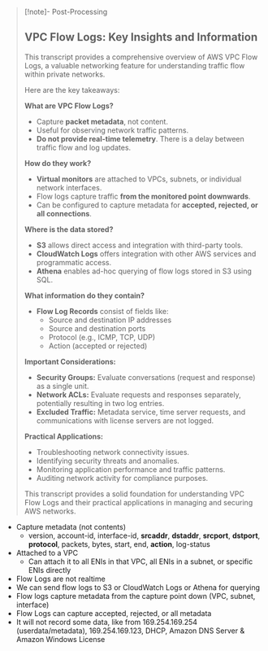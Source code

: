 
>[!note]- Post-Processing
>## VPC Flow Logs: Key Insights and Information
>
>This transcript provides a comprehensive overview of AWS VPC Flow Logs, a valuable networking feature for understanding traffic flow within private networks. 
>
>Here are the key takeaways:
>
>**What are VPC Flow Logs?**
>
>* Capture **packet metadata**, not content.
>* Useful for observing network traffic patterns.
>* **Do not provide real-time telemetry**. There is a delay between traffic flow and log updates.
>
>**How do they work?**
>
>* **Virtual monitors** are attached to VPCs, subnets, or individual network interfaces.
>* Flow logs capture traffic **from the monitored point downwards**.
>* Can be configured to capture metadata for **accepted, rejected, or all connections**.
>
>**Where is the data stored?**
>
>* **S3** allows direct access and integration with third-party tools.
>* **CloudWatch Logs** offers integration with other AWS services and programmatic access.
>* **Athena** enables ad-hoc querying of flow logs stored in S3 using SQL.
>
>**What information do they contain?**
>
>* **Flow Log Records** consist of fields like:
>    * Source and destination IP addresses
>    * Source and destination ports
>    * Protocol (e.g., ICMP, TCP, UDP)
>    * Action (accepted or rejected)
>
>**Important Considerations:**
>
>* **Security Groups:** Evaluate conversations (request and response) as a single unit.
>* **Network ACLs:** Evaluate requests and responses separately, potentially resulting in two log entries.
>* **Excluded Traffic:** Metadata service, time server requests, and communications with license servers are not logged.
>
>**Practical Applications:**
>
>* Troubleshooting network connectivity issues.
>* Identifying security threats and anomalies.
>* Monitoring application performance and traffic patterns.
>* Auditing network activity for compliance purposes.
>
>
>
>This transcript provides a solid foundation for understanding VPC Flow Logs and their practical applications in managing and securing AWS networks.
>

- Capture metadata (not contents)
	- version, account-id, interface-id, **srcaddr**, **dstaddr**, **srcport**, **dstport**, **protocol**, packets, bytes, start, end, **action**, log-status
- Attached to a VPC
	- Can attach it to all ENIs in that VPC, all ENIs in a subnet, or specific ENIs directly
- Flow Logs are not realtime
- We can send flow logs to S3 or CloudWatch Logs or Athena for querying
- Flow logs capture metadata from the capture point down (VPC, subnet, interface)
- Flow Logs can capture accepted, rejected, or all metadata
- It will not record some data, like from 169.254.169.254 (userdata/metadata), 169.254.169.123, DHCP, Amazon DNS Server & Amazon Windows License
